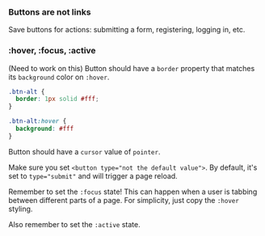 ### Buttons are not links

Save buttons for actions: submitting a form, registering, logging in, etc.

### :hover, :focus, :active

(Need to work on this)
Button should have a `border` property that matches its `background` color on `:hover`.

```CSS
.btn-alt {
  border: 1px solid #fff;
}

.btn-alt:hover {
  background: #fff
}
```

Button should have a `cursor` value of `pointer`.

Make sure you set `<button type="not the default value">`. By default, it's set to `type="submit"` and will trigger a page reload.

Remember to set the `:focus` state! This can happen when a user is tabbing between different parts of a page. For simplicity, just copy the `:hover` styling.

Also remember to set the `:active` state.
